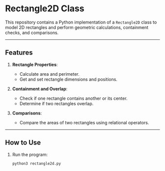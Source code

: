 # Rectangle2D Class

This repository contains a Python implementation of a `Rectangle2D` class to model 2D rectangles 
and perform geometric calculations, containment checks, and comparisons.

---

## Features
1. **Rectangle Properties**:
   - Calculate area and perimeter.
   - Get and set rectangle dimensions and positions.

2. **Containment and Overlap**:
   - Check if one rectangle contains another or its center.
   - Determine if two rectangles overlap.

3. **Comparisons**:
   - Compare the areas of two rectangles using relational operators.

---

## How to Use
1. Run the program:
   ```bash
   python3 rectangle2d.py
